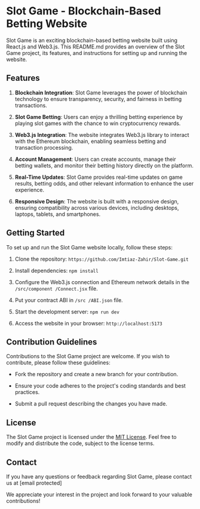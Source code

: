 # Slot Game - Blockchain-Based Betting Website

Slot Game is an exciting blockchain-based betting website built using React.js and Web3.js. This README.md provides an overview of the Slot Game project, its features, and instructions for setting up and running the website.

## Features

1. **Blockchain Integration**: Slot Game leverages the power of blockchain technology to ensure transparency, security, and fairness in betting transactions.

2. **Slot Game Betting**: Users can enjoy a thrilling betting experience by playing slot games with the chance to win cryptocurrency rewards.

3. **Web3.js Integration**: The website integrates Web3.js library to interact with the Ethereum blockchain, enabling seamless betting and transaction processing.

4. **Account Management**: Users can create accounts, manage their betting wallets, and monitor their betting history directly on the platform.

5. **Real-Time Updates**: Slot Game provides real-time updates on game results, betting odds, and other relevant information to enhance the user experience.

6. **Responsive Design**: The website is built with a responsive design, ensuring compatibility across various devices, including desktops, laptops, tablets, and smartphones.

## Getting Started

To set up and run the Slot Game website locally, follow these steps:

1. Clone the repository: `https://github.com/Imtiaz-Zahir/Slot-Game.git`

2. Install dependencies: `npm install`

3. Configure the Web3.js connection and Ethereum network details in the `/src/component
/Connect.jsx` file.

4. Put your contract ABI in `/src
/ABI.json` file.

5. Start the development server: `npm run dev`

6. Access the website in your browser: `http://localhost:5173`

## Contribution Guidelines

Contributions to the Slot Game project are welcome. If you wish to contribute, please follow these guidelines:

- Fork the repository and create a new branch for your contribution.

- Ensure your code adheres to the project's coding standards and best practices.

- Submit a pull request describing the changes you have made.

## License

The Slot Game project is licensed under the [MIT License](LICENSE). Feel free to modify and distribute the code, subject to the license terms.

## Contact

If you have any questions or feedback regarding Slot Game, please contact us at [email protected]

We appreciate your interest in the project and look forward to your valuable contributions!
